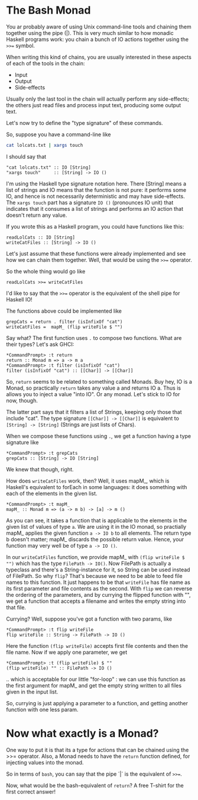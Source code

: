 The Bash Monad
==============

You ar probably aware of using Unix command-line tools and chaining them together using the pipe (|). 
This is very much similar to how monadic Haskell programs work: you chain a bunch of IO actions together using the `>>=` symbol.

When writing this kind of chains, you are usually interested in these aspects of each of the tools in the chain:

- Input
- Output
- Side-effects

Usually only the last tool in the chain will actually perform any side-effects; 
the others just read files and process input text, producing some output text.

Let's now try to define the "type signature" of these commands.

So, suppose you have a command-line like

~~~ .bash
cat lolcats.txt | xargs touch
~~~

I should say that

~~~ .haskell
"cat lolcats.txt" :: IO [String]
"xargs touch"     :: [String] -> IO ()
~~~

I'm using the Haskell type signature notation here. There [String] means a list of strings and IO means that the function is not pure: 
it performs some IO, and hence is not necessarily deterministic and may have side-effects. 
The `xargs touch` part has a signature `IO ()` (pronounces IO unit) that indicates that it consumes a list of strings and performs an IO action
that doesn't return any value.

If you wrote this as a Haskell program, you could have functions like this:

~~~ .haskell
readLolCats :: IO [String]
writeCatFiles :: [String] -> IO ()
~~~ 

Let's just assume that these functions were already implemented and see how we can chain them together.
Well, that would be using the `>>=` operator. 

So the whole thing would go like 

~~~ .haskell
readLolCats >>= writeCatFiles
~~~

I'd like to say that the `>>=` operator is the equivalent of the shell pipe for Haskell IO!

The functions above could be implemented like

~~~ .haskell
grepCats = return . filter (isInfixOf "cat")
writeCatFiles =  mapM_ (flip writeFile $ "")
~~~

Say what? The first function uses `.` to compose two functions. What are their types? Let's ask GHCI:

~~~ .haskell
*CommandPrompt> :t return
return :: Monad m => a -> m a
*CommandPrompt> :t filter (isInfixOf "cat")
filter (isInfixOf "cat") :: [[Char]] -> [[Char]]
~~~

So, `return` seems to be related to something called Monads. 
Buy hey, IO is a Monad, so practically `return` takes any value a and returns IO a.
Thus is allows you to inject a value "into IO". Or any monad. Let's stick to IO for now, though.

The latter part says that it filters a list of Strings, keeping only those that include "cat". 
The type signature `[[Char]] -> [[Char]]` is equivalent to `[String] -> [String]` (Strings are just lists of Chars).

When we compose these functions using `.`, we get a function having a type signature like

~~~ .haskell
*CommandPrompt> :t grepCats
grepCats :: [String] -> IO [String]
~~~

We knew that though, right.

How does `writeCatFiles` work, then? Well, it uses mapM_, which is Haskell's equivalent to forEach in some languages: 
it does something with each of the elements in the given list.

~~~ .haskell
*CommandPrompt> :t mapM_
mapM_ :: Monad m => (a -> m b) -> [a] -> m ()
~~~

As you can see, it takes a function that is applicable to the elements in the given list of values of type `a`. 
We are using it in the IO monad, so practially mapM_ applies the given function `a -> IO b` to all elements. 
The return type b doesn't matter; mapM_ discards the possible return value. Hence, your function may very well be
of type `a -> IO ()`. 

In our `writeCatFiles` function, we provide mapM_ with `(flip writeFile $ "")` which has the
type `FilePath -> IO()`. Now FilePath is actually a typeclass and there's a String-instance for it, so String can
be used instead of FilePath. So why `flip`? That's because we need to be able to feed file names to this function.
It just happens to be that `writeFile` has file name as its first parameter and file contents as the second.
With `flip` we can reverse the ordering of the parameters, and by currying the flipped function with "", we get 
a function that accepts a filename and writes the empty string into that file.

Currying? Well, suppose you've got a function with two params, like

~~~ .haskell
*CommandPrompt> :t flip writeFile
flip writeFile :: String -> FilePath -> IO ()
~~~

Here the function `(flip writeFile)` accepts first file contents and then the file name. 
Now if we apply one parameter, we get

~~~ .haskell
*CommandPrompt> :t (flip writeFile) $ ""
(flip writeFile) "" :: FilePath -> IO ()
~~~

.. which is acceptable for our little "for-loop" : we can use this function as the first argument for mapM_ and get
the empty string written to all files given in the input list.

So, currying is just applying a parameter to a function, and getting another function with one less param.

Now what exactly is a Monad?
============================

One way to put it is that its a type for actions that can be chained using the >>= operator. 
Also, a Monad needs to have the `return` function defined, for injecting values into the monad.

So in terms of `bash`, you can say that the pipe ´|´ is the equivalent of `>>=`.

Now, what would be the bash-equivalent of `return`? A free T-shirt for the first correct answer!